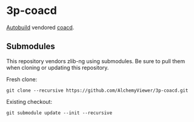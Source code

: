 # 3p-coacd

[Autobuild][] vendored [coacd][].

[Autobuild]: https://github.com/secondlife/autobuild
[coacd]: https://github.com/SarahWeiii/CoACD

## Submodules

This repository vendors zlib-ng using submodules. Be sure to pull them when cloning or updating this repository.

Fresh clone:
```
git clone --recursive https://github.com/AlchemyViewer/3p-coacd.git
```

Existing checkout:
```
git submodule update --init --recursive
```
